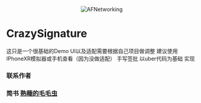 <p align="center" >
  <img src="http://img.hookbase.com/img2018/5/31/9/2018053156334577.jpg" alt="AFNetworking" title="AFNetworking">
</p>

# CrazySignature
这只是一个很基础的Demo UI以及适配需要根据自己项目做调整 建议使用IPhoneXR模拟器或手机查看（因为没做适配） 
手写签批 以uber代码为基础 实现
### 联系作者 
### 简书 [熟睡的毛毛虫](https://www.jianshu.com/u/9933d449c6cf) 

